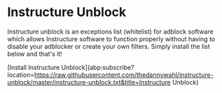 # Instructure Unblock
Instructure unblock is an exceptions list (whitelist) for adblock software which allows Instructure software to function properly without having to disable your adblocker or create your own filters.  Simply install the list below and that's it!

[Install Instructure Unblock](abp:subscribe?location=https://raw.githubusercontent.com/thedannywahl/instructure-unblock/master/instructure-unblock.txt&title=Instructure Unblock)

<script src="https://emgithub.com/embed-v2.js?target=https%3A%2F%2Fgithub.com%2Fthedannywahl%2Finstructure-unblock%2Fblob%2Fmaster%2Finstructure-unblock.txt&style=a11y-dark&type=code&showFullPath=on&showCopy=on"></script>
